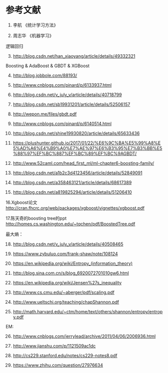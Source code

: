 # 参考文献

1. 李航 《统计学习方法》

2. 周志华 《机器学习》

逻辑回归

3. http://blog.csdn.net/han_xiaoyang/article/details/49332321

Boosting & AdaBoost & GBDT & XGBoost

4. http://blog.jobbole.com/88193/

5. http://www.cnblogs.com/pinard/p/6133937.html

6. http://blog.csdn.net/v_july_v/article/details/40718799

7. http://blog.csdn.net/sb19931201/article/details/52506157

8. http://wepon.me/files/gbdt.pdf

9. http://www.cnblogs.com/pinard/p/6140514.html

10. http://blog.csdn.net/shine19930820/article/details/65633436

11. https://plushunter.github.io/2017/01/22/%E6%9C%BA%E5%99%A8%E5%AD%A6%E4%B9%A0%E7%AE%97%E6%B3%95%E7%B3%BB%E5%88%97%EF%BC%887%EF%BC%89%EF%BC%9AGBDT/

12. http://www.52caml.com/head_first_ml/ml-chapter6-boosting-family/

13. http://blog.csdn.net/a1b2c3d4123456/article/details/52849091

14. http://blog.csdn.net/a358463121/article/details/68617389

15. http://blog.csdn.net/a819825294/article/details/51206410

16.Xgboost论文 http://cran.fhcrc.org/web/packages/xgboost/vignettes/xgboost.pdf

17.陈天奇的boosting tree的ppt http://homes.cs.washington.edu/~tqchen/pdf/BoostedTree.pdf

最大熵：

18. http://blog.csdn.net/v_july_v/article/details/40508465

19. https://www.zybuluo.com/frank-shaw/note/108124

20. https://en.wikipedia.org/wiki/Entropy_(information_theory)

21. http://blog.sina.com.cn/s/blog_6920072701010gw6.html

22. https://en.wikipedia.org/wiki/Jensen%27s_inequality

23. http://www.cs.cmu.edu/~aberger/pdf/scaling.pdf

24. http://www.ueltschi.org/teaching/chapShannon.pdf

25. http://math.harvard.edu/~ctm/home/text/others/shannon/entropy/entropy.pdf

EM:

26. http://www.cnblogs.com/jerrylead/archive/2011/04/06/2006936.html

27. http://www.jianshu.com/p/1121509ac1dc

28. http://cs229.stanford.edu/notes/cs229-notes8.pdf

29. https://www.zhihu.com/question/27976634


